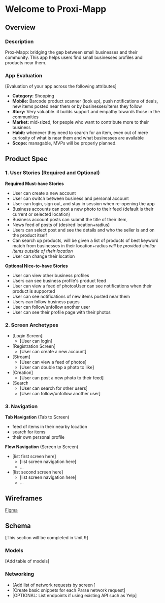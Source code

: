 # Welcome to Proxi-Mapp

## Overview
### Description
Prox-Mapp: bridging the gap between small businesses and their community. This app helps users find small businesses profiles and products near them. 

### App Evaluation
[Evaluation of your app across the following attributes]
- **Category:** Shopping
- **Mobile:** Barcode product scanner (look up), push notifications of deals, new items posted near them or by businesses/items they follow
- **Story:** Very valuable. it builds support and empathy towards those in the communities
- **Market:** mid-sized, for people who want to contribute more to their business
- **Habit:** whenever they need to search for an item, even out of mere curiosity of what is near them and what businesses are available
- **Scope:** managable, MVPs will be properly planned.

## Product Spec

### 1. User Stories (Required and Optional)

**Required Must-have Stories**

* User can create a new account
* User can switch between business and personal account
* User can login, sign out, and stay in session when re-opening the app
* Business accounts can post a new photo to their feed (default is their current or selected location)
* Business account posts can submit the title of their item, 
* News feed of posts of (desired location+radius)
* Users can select post and see the details and who the seller is and on the product itself
* Can search up products, will be given a list of products of best keyword match from businesses in their location+radius *will be provided simliar items outside of their location*
* User can change their location

**Optional Nice-to-have Stories**
* User can view other business profiles 
* Users can see business profile's product feed
* User can view a feed of photosUser can see notifications when their product is supported
* User can see notifications of new items posted near them
* Users can follow business pages
* User can follow/unfollow another user
* User can see their profile page with their photos

### 2. Screen Archetypes

* [Login Screen]
  * [User can login]
* [Registration Screen]
  * [User can create a new account]
* [Stream]
  * [User can view a feed of photos]
  * [User can double tap a photo to like]
* [Creation]
  * [User can post a new photo to their feed]
* [Search
  * [User can search for other users]
  * [User can follow/unfollow another user]

### 3. Navigation

**Tab Navigation** (Tab to Screen)

* feed of items in their nearby location
* search for items
* their own personal profile

**Flow Navigation** (Screen to Screen)

* [list first screen here]
   * [list screen navigation here]
   * ...
* [list second screen here]
   * [list screen navigation here]
   * ...

## Wireframes
[Figma](https://www.figma.com/file/e4ytqsoaUNAs7pW2OS8oQv/FBU-App?node-id=0%3A1)

## Schema 
[This section will be completed in Unit 9]
### Models
[Add table of models]
### Networking
- [Add list of network requests by screen ]
- [Create basic snippets for each Parse network request]
- [OPTIONAL: List endpoints if using existing API such as Yelp]
